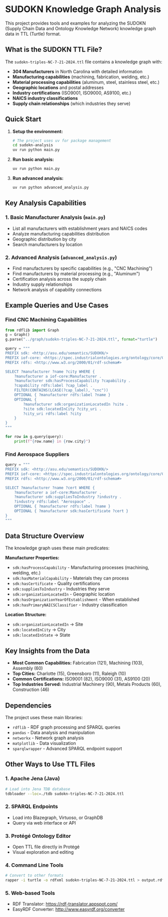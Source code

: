 # SUDOKN Knowledge Graph Analysis

This project provides tools and examples for analyzing the SUDOKN (Supply Chain Data and Ontology Knowledge Network) knowledge graph data in TTL (Turtle) format.

## What is the SUDOKN TTL File?

The `sudokn-triples-NC-7-21-2024.ttl` file contains a knowledge graph with:
- **304 Manufacturers** in North Carolina with detailed information
- **Manufacturing capabilities** (machining, fabrication, welding, etc.)
- **Material processing capabilities** (aluminum, steel, stainless steel, etc.)
- **Geographic locations** and postal addresses
- **Industry certifications** (ISO9001, ISO9000, AS9100, etc.)
- **NAICS industry classifications**
- **Supply chain relationships** (which industries they serve)

## Quick Start

1. **Setup the environment:**
   ```bash
   # The project uses uv for package management
   cd sudokn-analysis
   uv run python main.py
   ```

2. **Run basic analysis:**
   ```bash
   uv run python main.py
   ```

3. **Run advanced analysis:**
   ```bash
   uv run python advanced_analysis.py
   ```

## Key Analysis Capabilities

### 1. **Basic Manufacturer Analysis** (`main.py`)
- List all manufacturers with establishment years and NAICS codes
- Analyze manufacturing capabilities distribution
- Geographic distribution by city
- Search manufacturers by location

### 2. **Advanced Analysis** (`advanced_analysis.py`)
- Find manufacturers by specific capabilities (e.g., "CNC Machining")
- Find manufacturers by material processing (e.g., "Aluminum")
- Certification analysis across the supply chain
- Industry supply relationships
- Network analysis of capability connections

## Example Queries and Use Cases

### Find CNC Machining Capabilities
```python
from rdflib import Graph
g = Graph()
g.parse("../graph/sudokn-triples-NC-7-21-2024.ttl", format="turtle")

query = """
PREFIX sdk: <http://asu.edu/semantics/SUDOKN/>
PREFIX iof-core: <https://spec.industrialontologies.org/ontology/core/Core/>
PREFIX rdfs: <http://www.w3.org/2000/01/rdf-schema#>

SELECT ?manufacturer ?name ?city WHERE {
    ?manufacturer a iof-core:Manufacturer .
    ?manufacturer sdk:hasProcessCapability ?capability .
    ?capability rdfs:label ?cap_label .
    FILTER(CONTAINS(LCASE(?cap_label), "cnc"))
    OPTIONAL { ?manufacturer rdfs:label ?name }
    OPTIONAL {
        ?manufacturer sdk:organizationLocatedIn ?site .
        ?site sdk:locatedInCity ?city_uri .
        ?city_uri rdfs:label ?city
    }
}
"""

for row in g.query(query):
    print(f"{row.name} in {row.city}")
```

### Find Aerospace Suppliers
```python
query = """
PREFIX sdk: <http://asu.edu/semantics/SUDOKN/>
PREFIX iof-core: <https://spec.industrialontologies.org/ontology/core/Core/>
PREFIX rdfs: <http://www.w3.org/2000/01/rdf-schema#>

SELECT ?manufacturer ?name ?cert WHERE {
    ?manufacturer a iof-core:Manufacturer .
    ?manufacturer sdk:suppliesToIndustry ?industry .
    ?industry rdfs:label "Aerospace" .
    OPTIONAL { ?manufacturer rdfs:label ?name }
    OPTIONAL { ?manufacturer sdk:hasCertificate ?cert }
}
"""
```

## Data Structure Overview

The knowledge graph uses these main predicates:

**Manufacturer Properties:**
- `sdk:hasProcessCapability` - Manufacturing processes (machining, welding, etc.)
- `sdk:hasMaterialCapability` - Materials they can process
- `sdk:hasCertificate` - Quality certifications
- `sdk:suppliesToIndustry` - Industries they serve
- `sdk:organizationLocatedIn` - Geographic location
- `sdk:hasOrganizationYearOfEstablishment` - When established
- `sdk:hasPrimaryNAICSClassifier` - Industry classification

**Location Structure:**
- `sdk:organizationLocatedIn` → Site
- `sdk:locatedInCity` → City
- `sdk:locatedInState` → State

## Key Insights from the Data

- **Most Common Capabilities:** Fabrication (121), Machining (103), Assembly (60)
- **Top Cities:** Charlotte (15), Greensboro (11), Raleigh (10)
- **Common Certifications:** ISO9001 (82), ISO9000 (31), AS9100 (20)
- **Top Industries Served:** Industrial Machinery (90), Metals Products (60), Construction (46)

## Dependencies

The project uses these main libraries:
- `rdflib` - RDF graph processing and SPARQL queries
- `pandas` - Data analysis and manipulation
- `networkx` - Network graph analysis
- `matplotlib` - Data visualization
- `sparqlwrapper` - Advanced SPARQL endpoint support

## Other Ways to Use TTL Files

### 1. **Apache Jena (Java)**
```bash
# Load into Jena TDB database
tdbloader --loc=./tdb sudokn-triples-NC-7-21-2024.ttl
```

### 2. **SPARQL Endpoints**
- Load into Blazegraph, Virtuoso, or GraphDB
- Query via web interface or API

### 3. **Protégé Ontology Editor**
- Open TTL file directly in Protégé
- Visual exploration and editing

### 4. **Command Line Tools**
```bash
# Convert to other formats
rapper -i turtle -o rdfxml sudokn-triples-NC-7-21-2024.ttl > output.rdf
```

### 5. **Web-based Tools**
- RDF Translator: https://rdf-translator.appspot.com/
- EasyRDF Converter: http://www.easyrdf.org/converter